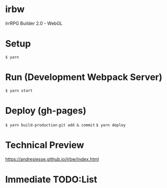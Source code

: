 # irbw

IrrRPG Builder 2.0 - WebGL

# Setup

`$ yarn`

# Run (Development Webpack Server)

`$ yarn start`

# Deploy (gh-pages)

`$ yarn build-production`
`git add & commit`
`$ yarn deploy`

# Technical Preview

https://andresjesse.github.io/irbw/index.html

# Immediate TODO:List
